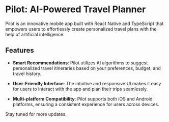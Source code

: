 # Pilot: AI-Powered Travel Planner

Pilot is an innovative mobile app built with React Native and TypeScript that empowers users to effortlessly create personalized travel plans with the help of artificial intelligence.

## Features

- **Smart Recommendations**: Pilot utilizes AI algorithms to suggest personalized travel itineraries based on your preferences, budget, and travel history.

- **User-Friendly Interface**: The intuitive and responsive UI makes it easy for users to interact with the app and plan their trips seamlessly.

- **Multi-platform Compatibility**: Pilot supports both iOS and Android platforms, ensuring a consistent experience for users across devices.

Stay tuned for more updates.
